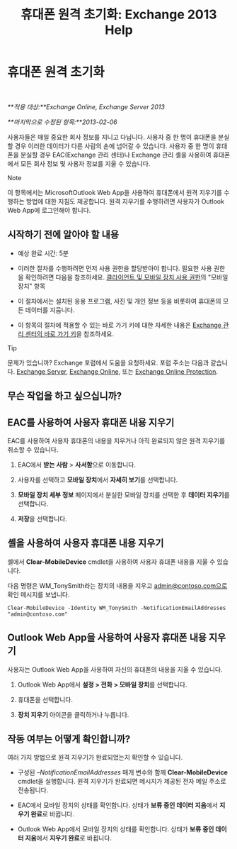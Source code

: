﻿---
title: '휴대폰 원격 초기화: Exchange 2013 Help'
TOCTitle: 휴대폰 원격 초기화
ms:assetid: 67ba838e-031d-4a98-b277-170683b6f520
ms:mtpsurl: https://technet.microsoft.com/ko-kr/library/Aa998614(v=EXCHG.150)
ms:contentKeyID: 52057988
ms.date: 05/22/2018
mtps_version: v=EXCHG.150
ms.translationtype: MT
---

# 휴대폰 원격 초기화

 

_**적용 대상:**Exchange Online, Exchange Server 2013_

_**마지막으로 수정된 항목:**2013-02-06_

사용자들은 매일 중요한 회사 정보를 지니고 다닙니다. 사용자 중 한 명이 휴대폰을 분실할 경우 이러한 데이터가 다른 사람의 손에 넘어갈 수 있습니다. 사용자 중 한 명이 휴대폰을 분실할 경우 EAC(Exchange 관리 센터)나 Exchange 관리 셸을 사용하여 휴대폰에서 모든 회사 정보 및 사용자 정보를 지울 수 있습니다.


> [!NOTE]
> 이 항목에서는 MicrosoftOutlook Web App을 사용하여 휴대폰에서 원격 지우기를 수행하는 방법에 대한 지침도 제공합니다. 원격 지우기를 수행하려면 사용자가 Outlook Web App에 로그인해야 합니다.



## 시작하기 전에 알아야 할 내용

  - 예상 완료 시간: 5분

  - 이러한 절차를 수행하려면 먼저 사용 권한을 할당받아야 합니다. 필요한 사용 권한을 확인하려면 다음을 참조하세요. [클라이언트 및 모바일 장치 사용 권한](clients-and-mobile-devices-permissions-exchange-2013-help.md)의 "모바일 장치" 항목

  - 이 절차에서는 설치된 응용 프로그램, 사진 및 개인 정보 등을 비롯하여 휴대폰의 모든 데이터를 지웁니다.

  - 이 항목의 절차에 적용할 수 있는 바로 가기 키에 대한 자세한 내용은 [Exchange 관리 센터의 바로 가기 키](keyboard-shortcuts-in-the-exchange-admin-center-exchange-online-protection-help.md)을 참조하세요.


> [!TIP]
> 문제가 있습니까? Exchange 포럼에서 도움을 요청하세요. 포럼 주소는 다음과 같습니다. <A href="https://go.microsoft.com/fwlink/p/?linkid=60612">Exchange Server</A>, <A href="https://go.microsoft.com/fwlink/p/?linkid=267542">Exchange Online</A>, 또는 <A href="https://go.microsoft.com/fwlink/p/?linkid=285351">Exchange Online Protection</A>.



## 무슨 작업을 하고 싶으십니까?

## EAC를 사용하여 사용자 휴대폰 내용 지우기

EAC를 사용하여 사용자 휴대폰의 내용을 지우거나 아직 완료되지 않은 원격 지우기를 취소할 수 있습니다.

1.  EAC에서 **받는 사람** \> **사서함**으로 이동합니다.

2.  사용자를 선택하고 **모바일 장치**에서 **자세히 보기**를 선택합니다.

3.  **모바일 장치 세부 정보** 페이지에서 분실한 모바일 장치를 선택한 후 **데이터 지우기**를 선택합니다.

4.  **저장**을 선택합니다.

## 셸을 사용하여 사용자 휴대폰 내용 지우기

셸에서 **Clear-MobileDevice** cmdlet을 사용하여 사용자 휴대폰 내용을 지울 수 있습니다.

다음 명령은 WM\_TonySmith라는 장치의 내용을 지우고 admin@contoso.com으로 확인 메시지를 보냅니다.

    Clear-MobileDevice -Identity WM_TonySmith -NotificationEmailAddresses "admin@contoso.com"

## Outlook Web App을 사용하여 사용자 휴대폰 내용 지우기

사용자는 Outlook Web App을 사용하여 자신의 휴대폰의 내용을 지울 수 있습니다.

1.  Outlook Web App에서 **설정 \> 전화 \> 모바일 장치**를 선택합니다.

2.  휴대폰을 선택합니다.

3.  **장치 지우기** 아이콘을 클릭하거나 누릅니다.

## 작동 여부는 어떻게 확인합니까?

여러 가지 방법으로 원격 지우기가 완료되었는지 확인할 수 있습니다.

  - 구성된 *–NotificationEmailAddresses* 매개 변수와 함께 **Clear-MobileDevice** cmdlet을 실행합니다. 원격 지우기가 완료되면 메시지가 제공된 전자 메일 주소로 전송됩니다.

  - EAC에서 모바일 장치의 상태를 확인합니다. 상태가 **보류 중인 데이터 지움**에서 **지우기 완료**로 바뀝니다.

  - Outlook Web App에서 모바일 장치의 상태를 확인합니다. 상태가 **보류 중인 데이터 지움**에서 **지우기 완료**로 바뀝니다.

